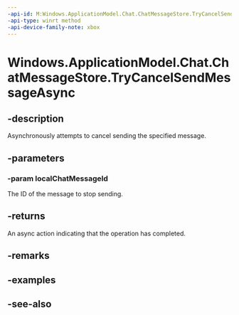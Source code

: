 ```yaml
---
-api-id: M:Windows.ApplicationModel.Chat.ChatMessageStore.TryCancelSendMessageAsync(System.String)
-api-type: winrt method
-api-device-family-note: xbox
---
```


<!-- Method syntax
public Windows.Foundation.IAsyncOperation<bool> TryCancelSendMessageAsync(System.String localChatMessageId)
-->

# Windows.ApplicationModel.Chat.ChatMessageStore.TryCancelSendMessageAsync

## -description
Asynchronously attempts to cancel sending the specified message.

## -parameters
### -param localChatMessageId
The ID of the message to stop sending.

## -returns
An async action indicating that the operation has completed.

## -remarks

## -examples

## -see-also
